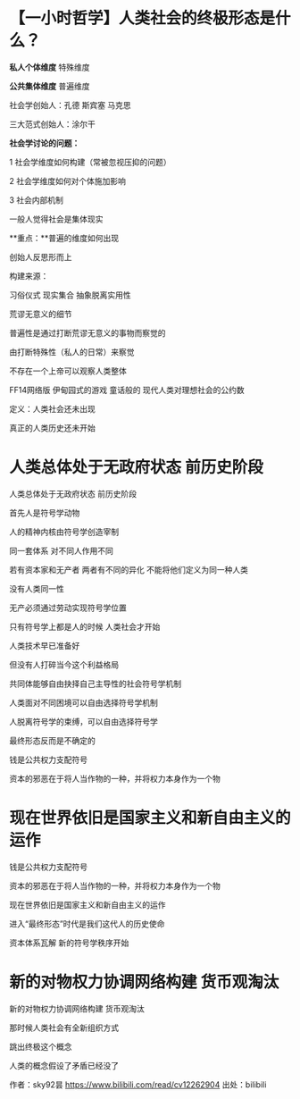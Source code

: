 # 【一小时哲学】人类社会的终极形态是什么？



**私人个体维度**	特殊维度

**公共集体维度**  普遍维度



社会学创始人：孔德  斯宾塞  马克思

三大范式创始人：涂尔干

**社会学讨论的问题：**

1 社会学维度如何构建（常被忽视压抑的问题）

2 社会学维度如何对个体施加影响

3 社会内部机制


一般人觉得社会是集体现实

**重点：**普遍的维度如何出现

创始人反思形而上


构建来源：

习俗仪式 现实集合 抽象脱离实用性

荒谬无意义的细节


 普遍性是通过打断荒谬无意义的事物而察觉的

 由打断特殊性（私人的日常）来察觉


不存在一个上帝可以观察人类整体


FF14网络版  伊甸园式的游戏 童话般的 现代人类对理想社会的公约数


定义：人类社会还未出现

真正的人类历史还未开始 

人类总体处于无政府状态  前历史阶段
=======
人类总体处于无政府状态  前历史阶段


首先人是符号学动物 

人的精神内核由符号学创造宰制

同一套体系 对不同人作用不同

若有资本家和无产者 两者有不同的异化 不能将他们定义为同一种人类

没有人类同一性


无产必须通过劳动实现符号学位置


只有符号学上都是人的时候 人类社会才开始


人类技术早已准备好

但没有人打碎当今这个利益格局



共同体能够自由抉择自己主导性的社会符号学机制

人类面对不同困境可以自由选择符号学机制

人脱离符号学的束缚，可以自由选择符号学

最终形态反而是不确定的

钱是公共权力支配符号

资本的邪恶在于将人当作物的一种，并将权力本身作为一个物


现在世界依旧是国家主义和新自由主义的运作
=======
钱是公共权力支配符号

资本的邪恶在于将人当作物的一种，并将权力本身作为一个物


现在世界依旧是国家主义和新自由主义的运作

进入“最终形态”时代是我们这代人的历史使命


资本体系瓦解 新的符号学秩序开始

新的对物权力协调网络构建 货币观淘汰
=======
新的对物权力协调网络构建 货币观淘汰

那时候人类社会有全新组织方式


跳出终极这个概念

人类的概念假设了矛盾已经没了 





作者：sky92昙 https://www.bilibili.com/read/cv12262904 出处：bilibili